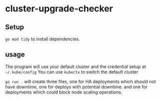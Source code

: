 # cluster-upgrade-checker

## Setup

`go mod tidy` to install dependencies.

## usage

The program will use your default cluster and the credential setup at `~/.kube/config` You can use `kubectx` to switch the default cluster

`go run .` will create three files, one for HA deployments which should not have downtime, one for deploys with potential downtime. and one for deployments which could block node scaling operations.



